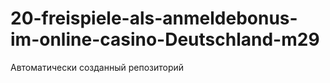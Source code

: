 # 20-freispiele-als-anmeldebonus-im-online-casino-Deutschland-m29
Автоматически созданный репозиторий
